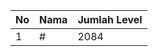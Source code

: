 | No | Nama            | Jumlah Level |
|----|-----------------|--------------|
| 1  | #    |    2084        |
